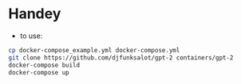 # Handey
* to use:
```bash
cp docker-compose_example.yml docker-compose.yml
git clone https://github.com/djfunksalot/gpt-2 containers/gpt-2
docker-compose build
docker-compose up
```
